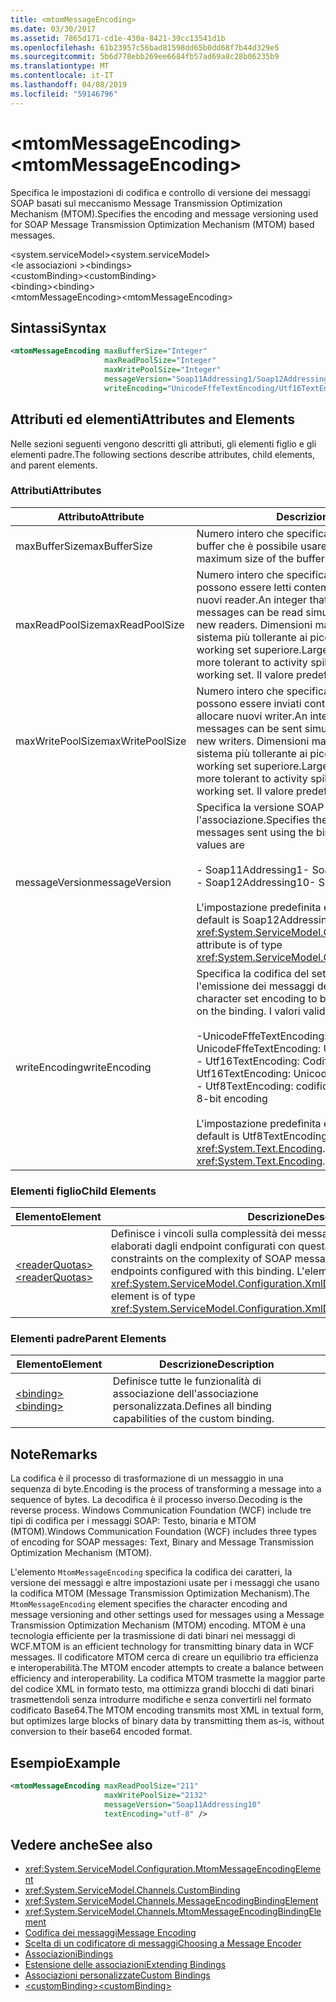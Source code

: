 ```yaml
---
title: <mtomMessageEncoding>
ms.date: 03/30/2017
ms.assetid: 7865d171-cd1e-430a-8421-39cc13541d1b
ms.openlocfilehash: 61b23957c56bad81598dd65b0dd68f7b44d329e5
ms.sourcegitcommit: 5b6d778ebb269ee6684fb57ad69a8c28b06235b9
ms.translationtype: MT
ms.contentlocale: it-IT
ms.lasthandoff: 04/08/2019
ms.locfileid: "59146796"
---
```

# <a name="mtommessageencoding"></a><span data-ttu-id="faac8-101">\<mtomMessageEncoding></span><span class="sxs-lookup"><span data-stu-id="faac8-101">\<mtomMessageEncoding></span></span>
<span data-ttu-id="faac8-102">Specifica le impostazioni di codifica e controllo di versione dei messaggi SOAP basati sul meccanismo Message Transmission Optimization Mechanism (MTOM).</span><span class="sxs-lookup"><span data-stu-id="faac8-102">Specifies the encoding and message versioning used for SOAP Message Transmission Optimization Mechanism (MTOM) based messages.</span></span>  
  
 <span data-ttu-id="faac8-103">\<system.serviceModel></span><span class="sxs-lookup"><span data-stu-id="faac8-103">\<system.serviceModel></span></span>  
<span data-ttu-id="faac8-104">\<le associazioni ></span><span class="sxs-lookup"><span data-stu-id="faac8-104">\<bindings></span></span>  
<span data-ttu-id="faac8-105">\<customBinding></span><span class="sxs-lookup"><span data-stu-id="faac8-105">\<customBinding></span></span>  
<span data-ttu-id="faac8-106">\<binding></span><span class="sxs-lookup"><span data-stu-id="faac8-106">\<binding></span></span>  
<span data-ttu-id="faac8-107">\<mtomMessageEncoding></span><span class="sxs-lookup"><span data-stu-id="faac8-107">\<mtomMessageEncoding></span></span>  
  
## <a name="syntax"></a><span data-ttu-id="faac8-108">Sintassi</span><span class="sxs-lookup"><span data-stu-id="faac8-108">Syntax</span></span>  
  
```xml  
<mtomMessageEncoding maxBufferSize="Integer"
                     maxReadPoolSize="Integer"
                     maxWritePoolSize="Integer"
                     messageVersion="Soap11Addressing1/Soap12Addressing10"
                     writeEncoding="UnicodeFffeTextEncoding/Utf16TextEncoding/Utf8TextEncoding" />
```  
  
## <a name="attributes-and-elements"></a><span data-ttu-id="faac8-109">Attributi ed elementi</span><span class="sxs-lookup"><span data-stu-id="faac8-109">Attributes and Elements</span></span>  
 <span data-ttu-id="faac8-110">Nelle sezioni seguenti vengono descritti gli attributi, gli elementi figlio e gli elementi padre.</span><span class="sxs-lookup"><span data-stu-id="faac8-110">The following sections describe attributes, child elements, and parent elements.</span></span>  
  
### <a name="attributes"></a><span data-ttu-id="faac8-111">Attributi</span><span class="sxs-lookup"><span data-stu-id="faac8-111">Attributes</span></span>  
  
|<span data-ttu-id="faac8-112">Attributo</span><span class="sxs-lookup"><span data-stu-id="faac8-112">Attribute</span></span>|<span data-ttu-id="faac8-113">Descrizione</span><span class="sxs-lookup"><span data-stu-id="faac8-113">Description</span></span>|  
|---------------|-----------------|  
|<span data-ttu-id="faac8-114">maxBufferSize</span><span class="sxs-lookup"><span data-stu-id="faac8-114">maxBufferSize</span></span>|<span data-ttu-id="faac8-115">Numero intero che specifica la dimensione massima del buffer che è possibile usare.</span><span class="sxs-lookup"><span data-stu-id="faac8-115">An integer that specifies the maximum size of the buffer that can be used.</span></span>|  
|<span data-ttu-id="faac8-116">maxReadPoolSize</span><span class="sxs-lookup"><span data-stu-id="faac8-116">maxReadPoolSize</span></span>|<span data-ttu-id="faac8-117">Numero intero che specifica il numero di messaggi che possono essere letti contemporaneamente senza allocare nuovi reader.</span><span class="sxs-lookup"><span data-stu-id="faac8-117">An integer that specifies how many messages can be read simultaneously without allocating new readers.</span></span> <span data-ttu-id="faac8-118">Dimensioni maggiori del pool rendono il sistema più tollerante ai picchi di attività al costo di un working set superiore.</span><span class="sxs-lookup"><span data-stu-id="faac8-118">Larger pool sizes make the system more tolerant to activity spikes at the cost of a larger working set.</span></span> <span data-ttu-id="faac8-119">Il valore predefinito è 64.</span><span class="sxs-lookup"><span data-stu-id="faac8-119">The default is 64.</span></span>|  
|<span data-ttu-id="faac8-120">maxWritePoolSize</span><span class="sxs-lookup"><span data-stu-id="faac8-120">maxWritePoolSize</span></span>|<span data-ttu-id="faac8-121">Numero intero che specifica il numero di messaggi che possono essere inviati contemporaneamente senza allocare nuovi writer.</span><span class="sxs-lookup"><span data-stu-id="faac8-121">An integer that specifies how many messages can be sent simultaneously without allocating new writers.</span></span> <span data-ttu-id="faac8-122">Dimensioni maggiori del pool rendono il sistema più tollerante ai picchi di attività al costo di un working set superiore.</span><span class="sxs-lookup"><span data-stu-id="faac8-122">Larger pool sizes make the system more tolerant to activity spikes at the cost of a larger working set.</span></span> <span data-ttu-id="faac8-123">Il valore predefinito è 16.</span><span class="sxs-lookup"><span data-stu-id="faac8-123">The default is 16.</span></span>|  
|<span data-ttu-id="faac8-124">messageVersion</span><span class="sxs-lookup"><span data-stu-id="faac8-124">messageVersion</span></span>|<span data-ttu-id="faac8-125">Specifica la versione SOAP dei messaggi inviati usando l'associazione.</span><span class="sxs-lookup"><span data-stu-id="faac8-125">Specifies the SOAP version of the messages sent using the binding.</span></span> <span data-ttu-id="faac8-126">I valori validi sono:</span><span class="sxs-lookup"><span data-stu-id="faac8-126">Valid values are</span></span><br /><br /> <span data-ttu-id="faac8-127">-   Soap11Addressing1</span><span class="sxs-lookup"><span data-stu-id="faac8-127">-   Soap11Addressing1</span></span><br /><span data-ttu-id="faac8-128">-   Soap12Addressing10</span><span class="sxs-lookup"><span data-stu-id="faac8-128">-   Soap12Addressing10</span></span><br /><br /> <span data-ttu-id="faac8-129">L'impostazione predefinita è Soap12Addressing10.</span><span class="sxs-lookup"><span data-stu-id="faac8-129">The default is Soap12Addressing10.</span></span> <span data-ttu-id="faac8-130">L'attributo è di tipo <xref:System.ServiceModel.Channels.MessageVersion>.</span><span class="sxs-lookup"><span data-stu-id="faac8-130">This attribute is of type <xref:System.ServiceModel.Channels.MessageVersion>.</span></span>|  
|<span data-ttu-id="faac8-131">writeEncoding</span><span class="sxs-lookup"><span data-stu-id="faac8-131">writeEncoding</span></span>|<span data-ttu-id="faac8-132">Specifica la codifica del set di caratteri da usare per l'emissione dei messaggi dell'associazione.</span><span class="sxs-lookup"><span data-stu-id="faac8-132">Specifies the character set encoding to be used for emitting messages on the binding.</span></span> <span data-ttu-id="faac8-133">I valori validi sono:</span><span class="sxs-lookup"><span data-stu-id="faac8-133">Valid values are</span></span><br /><br /> <span data-ttu-id="faac8-134">-UnicodeFffeTextEncoding: Codifica Unicode BigEndian</span><span class="sxs-lookup"><span data-stu-id="faac8-134">-   UnicodeFffeTextEncoding: Unicode BigEndian encoding</span></span><br /><span data-ttu-id="faac8-135">-   Utf16TextEncoding: Codifica Unicode</span><span class="sxs-lookup"><span data-stu-id="faac8-135">-   Utf16TextEncoding: Unicode encoding</span></span><br /><span data-ttu-id="faac8-136">-   Utf8TextEncoding: codifica a 8 bit</span><span class="sxs-lookup"><span data-stu-id="faac8-136">-   Utf8TextEncoding: 8-bit encoding</span></span><br /><br /> <span data-ttu-id="faac8-137">L'impostazione predefinita è Utf8TextEncoding.</span><span class="sxs-lookup"><span data-stu-id="faac8-137">The default is Utf8TextEncoding.</span></span> <span data-ttu-id="faac8-138">L'attributo è di tipo <xref:System.Text.Encoding>.</span><span class="sxs-lookup"><span data-stu-id="faac8-138">This attribute is of type <xref:System.Text.Encoding>.</span></span>|  
  
### <a name="child-elements"></a><span data-ttu-id="faac8-139">Elementi figlio</span><span class="sxs-lookup"><span data-stu-id="faac8-139">Child Elements</span></span>  
  
|<span data-ttu-id="faac8-140">Elemento</span><span class="sxs-lookup"><span data-stu-id="faac8-140">Element</span></span>|<span data-ttu-id="faac8-141">Descrizione</span><span class="sxs-lookup"><span data-stu-id="faac8-141">Description</span></span>|  
|-------------|-----------------|  
|[<span data-ttu-id="faac8-142">\<readerQuotas></span><span class="sxs-lookup"><span data-stu-id="faac8-142">\<readerQuotas></span></span>](https://docs.microsoft.com/previous-versions/dotnet/netframework-4.0/ms731325(v=vs.100))|<span data-ttu-id="faac8-143">Definisce i vincoli sulla complessità dei messaggi SOAP che possono essere elaborati dagli endpoint configurati con questa associazione.</span><span class="sxs-lookup"><span data-stu-id="faac8-143">Defines the constraints on the complexity of SOAP messages that can be processed by endpoints configured with this binding.</span></span> <span data-ttu-id="faac8-144">L'elemento è di tipo <xref:System.ServiceModel.Configuration.XmlDictionaryReaderQuotasElement>.</span><span class="sxs-lookup"><span data-stu-id="faac8-144">This element is of type <xref:System.ServiceModel.Configuration.XmlDictionaryReaderQuotasElement>.</span></span>|  
  
### <a name="parent-elements"></a><span data-ttu-id="faac8-145">Elementi padre</span><span class="sxs-lookup"><span data-stu-id="faac8-145">Parent Elements</span></span>  
  
|<span data-ttu-id="faac8-146">Elemento</span><span class="sxs-lookup"><span data-stu-id="faac8-146">Element</span></span>|<span data-ttu-id="faac8-147">Descrizione</span><span class="sxs-lookup"><span data-stu-id="faac8-147">Description</span></span>|  
|-------------|-----------------|  
|[<span data-ttu-id="faac8-148">\<binding></span><span class="sxs-lookup"><span data-stu-id="faac8-148">\<binding></span></span>](../../../../../docs/framework/misc/binding.md)|<span data-ttu-id="faac8-149">Definisce tutte le funzionalità di associazione dell'associazione personalizzata.</span><span class="sxs-lookup"><span data-stu-id="faac8-149">Defines all binding capabilities of the custom binding.</span></span>|  
  
## <a name="remarks"></a><span data-ttu-id="faac8-150">Note</span><span class="sxs-lookup"><span data-stu-id="faac8-150">Remarks</span></span>  
 <span data-ttu-id="faac8-151">La codifica è il processo di trasformazione di un messaggio in una sequenza di byte.</span><span class="sxs-lookup"><span data-stu-id="faac8-151">Encoding is the process of transforming a message into a sequence of bytes.</span></span> <span data-ttu-id="faac8-152">La decodifica è il processo inverso.</span><span class="sxs-lookup"><span data-stu-id="faac8-152">Decoding is the reverse process.</span></span> <span data-ttu-id="faac8-153">Windows Communication Foundation (WCF) include tre tipi di codifica per i messaggi SOAP: Testo, binaria e MTOM (MTOM).</span><span class="sxs-lookup"><span data-stu-id="faac8-153">Windows Communication Foundation (WCF) includes three types of encoding for SOAP messages: Text, Binary and Message Transmission Optimization Mechanism (MTOM).</span></span>  
  
 <span data-ttu-id="faac8-154">L'elemento `MtomMessageEncoding` specifica la codifica dei caratteri, la versione dei messaggi e altre impostazioni usate per i messaggi che usano la codifica MTOM (Message Transmission Optimization Mechanism).</span><span class="sxs-lookup"><span data-stu-id="faac8-154">The `MtomMessageEncoding` element specifies the character encoding and message versioning and other settings used for messages using a Message Transmission Optimization Mechanism (MTOM) encoding.</span></span> <span data-ttu-id="faac8-155">MTOM è una tecnologia efficiente per la trasmissione di dati binari nei messaggi di WCF.</span><span class="sxs-lookup"><span data-stu-id="faac8-155">MTOM is an efficient technology for transmitting binary data in WCF messages.</span></span> <span data-ttu-id="faac8-156">Il codificatore MTOM cerca di creare un equilibrio tra efficienza e interoperabilità.</span><span class="sxs-lookup"><span data-stu-id="faac8-156">The MTOM encoder attempts to create a balance between efficiency and interoperability.</span></span> <span data-ttu-id="faac8-157">La codifica MTOM trasmette la maggior parte del codice XML in formato testo, ma ottimizza grandi blocchi di dati binari trasmettendoli senza introdurre modifiche e senza convertirli nel formato codificato Base64.</span><span class="sxs-lookup"><span data-stu-id="faac8-157">The MTOM encoding transmits most XML in textual form, but optimizes large blocks of binary data by transmitting them as-is, without conversion to their base64 encoded format.</span></span>  
  
## <a name="example"></a><span data-ttu-id="faac8-158">Esempio</span><span class="sxs-lookup"><span data-stu-id="faac8-158">Example</span></span>  
  
```xml  
<mtomMessageEncoding maxReadPoolSize="211"
                     maxWritePoolSize="2132"
                     messageVersion="Soap11Addressing10"
                     textEncoding="utf-8" />
```  
  
## <a name="see-also"></a><span data-ttu-id="faac8-159">Vedere anche</span><span class="sxs-lookup"><span data-stu-id="faac8-159">See also</span></span>

- <xref:System.ServiceModel.Configuration.MtomMessageEncodingElement>
- <xref:System.ServiceModel.Channels.CustomBinding>
- <xref:System.ServiceModel.Channels.MessageEncodingBindingElement>
- <xref:System.ServiceModel.Channels.MtomMessageEncodingBindingElement>
- [<span data-ttu-id="faac8-160">Codifica dei messaggi</span><span class="sxs-lookup"><span data-stu-id="faac8-160">Message Encoding</span></span>](../../../../../docs/framework/configure-apps/file-schema/wcf/message-encoding.md)
- [<span data-ttu-id="faac8-161">Scelta di un codificatore di messaggi</span><span class="sxs-lookup"><span data-stu-id="faac8-161">Choosing a Message Encoder</span></span>](../../../../../docs/framework/wcf/feature-details/choosing-a-message-encoder.md)
- [<span data-ttu-id="faac8-162">Associazioni</span><span class="sxs-lookup"><span data-stu-id="faac8-162">Bindings</span></span>](../../../../../docs/framework/wcf/bindings.md)
- [<span data-ttu-id="faac8-163">Estensione delle associazioni</span><span class="sxs-lookup"><span data-stu-id="faac8-163">Extending Bindings</span></span>](../../../../../docs/framework/wcf/extending/extending-bindings.md)
- [<span data-ttu-id="faac8-164">Associazioni personalizzate</span><span class="sxs-lookup"><span data-stu-id="faac8-164">Custom Bindings</span></span>](../../../../../docs/framework/wcf/extending/custom-bindings.md)
- [<span data-ttu-id="faac8-165">\<customBinding></span><span class="sxs-lookup"><span data-stu-id="faac8-165">\<customBinding></span></span>](../../../../../docs/framework/configure-apps/file-schema/wcf/custombinding.md)
